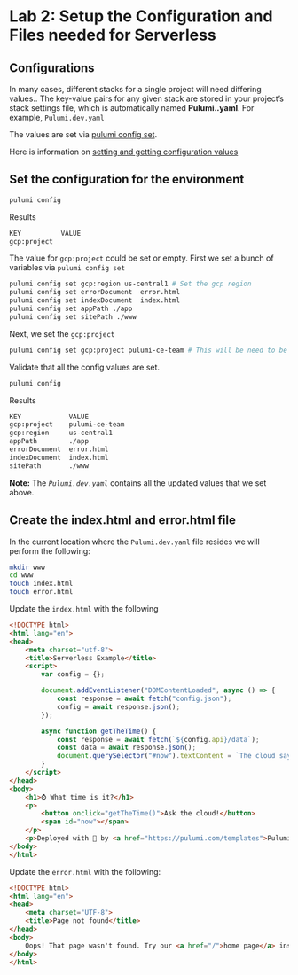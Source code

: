 # Lab 2: Setup the Configuration and Files needed for Serverless

## Configurations
In many cases, different stacks for a single project will need differing values..
The key-value pairs for any given stack are stored in your project’s stack settings file, which is automatically named **Pulumi.<stack-name>.yaml**. For example, 
`Pulumi.dev.yaml`

The values are set via [pulumi config set](https://www.pulumi.com/docs/reference/cli/pulumi_config_set/).

Here is information on [setting and getting configuration values](https://www.pulumi.com/docs/intro/concepts/config/#setting-and-getting-configuration-values)
## Set the configuration for the environment
```bash
pulumi config
```

Results
```bash
KEY          VALUE
gcp:project
```

The value for `gcp:project` could be set or empty.  First we set a bunch of variables via
`pulumi config set`
```bash
pulumi config set gcp:region us-central1 # Set the gcp region
pulumi config set errorDocument  error.html
pulumi config set indexDocument  index.html
pulumi config set appPath ./app
pulumi config set sitePath ./www
```

Next, we set the `gcp:project`
```bash
pulumi config set gcp:project pulumi-ce-team # This will be need to be your gcp project that you have access to. If you use pulumi-ce-team, your lab will NOT WORK
```

Validate that all the config values are set.
```bash
pulumi config
```

Results
```bash
KEY            VALUE
gcp:project    pulumi-ce-team
gcp:region     us-central1
appPath        ./app
errorDocument  error.html
indexDocument  index.html
sitePath       ./www
```

**Note:** The *`Pulumi.dev.yaml`* contains all the updated values that we set above.

## Create the index.html and error.html file
In the current location where the `Pulumi.dev.yaml` file resides we will perform the following:

```bash
mkdir www
cd www
touch index.html
touch error.html
```

Update the `index.html` with the following
```html
<!DOCTYPE html>
<html lang="en">
<head>
    <meta charset="utf-8">
    <title>Serverless Example</title>
    <script>
        var config = {};

        document.addEventListener("DOMContentLoaded", async () => {
            const response = await fetch("config.json");
            config = await response.json();
        });

        async function getTheTime() {
            const response = await fetch(`${config.api}/data`);
            const data = await response.json();
            document.querySelector("#now").textContent = `The cloud says it's ${new Date(data.now).toLocaleTimeString()}.`;
        }
    </script>
</head>
<body>
    <h1>⌚ What time is it?</h1>
    <p>
        <button onclick="getTheTime()">Ask the cloud!</button>
        <span id="now"></span>
    </p>
    <p>Deployed with 💜 by <a href="https://pulumi.com/templates">Pulumi</a>.</p>
</body>
</html>
```

Update the `error.html` with the following:
```html
<!DOCTYPE html>
<html lang="en">
<head>
    <meta charset="UTF-8">
    <title>Page not found</title>
</head>
<body>
    Oops! That page wasn't found. Try our <a href="/">home page</a> instead.
</body>
</html>
```